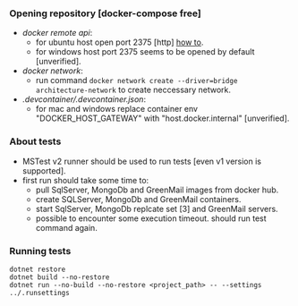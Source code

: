 ### Opening repository [docker-compose free]
- *docker remote api*:
  - for ubuntu host open port 2375 [http] [how to](https://gist.githubusercontent.com/styblope/dc55e0ad2a9848f2cc3307d4819d819f/raw/9e76020d6b72d10351eb9583c606a09d68aba070/docker-api-port.md).
  - for windows host port 2375 seems to be opened by default [unverified].
- *docker network*:
  - run command ```docker network create --driver=bridge architecture-network``` to create neccessary network.
- *.devcontainer/.devcontainer.json*:
  - for mac and windows replace container env "DOCKER_HOST_GATEWAY" with "host.docker.internal" [unverified].

### About tests
- MSTest v2 runner should be used to run tests [even v1 version is supported].
- first run should take some time to:
  - pull SqlServer, MongoDb and GreenMail images from docker hub.
  - create SQLServer, MongoDb and GreenMail containers.
  - start SqlServer, MongoDb replcate set [3] and GreenMail servers.
  - possible to encounter some execution timeout. should run test command again.

### Running tests
```shell
dotnet restore
dotnet build --no-restore
dotnet run --no-build --no-restore <project_path> -- --settings ../.runsettings
```
